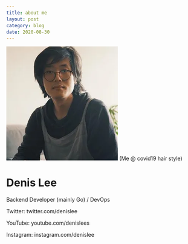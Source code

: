 ```yaml
---
title: about me
layout: post
category: blog
date: 2020-08-30
---
```


![denis lee](index-cover.webp)
(Me @ covid19 hair style)

# Denis Lee

Backend Developer (mainly Go) / DevOps

Twitter: twitter.com/denislee

YouTube: youtube.com/denislees

Instagram: instagram.com/denislee

